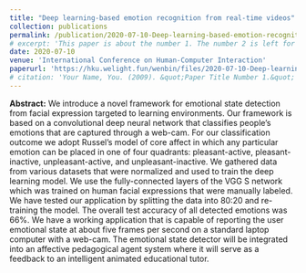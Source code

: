 ```yaml
---
title: "Deep learning-based emotion recognition from real-time videos"
collection: publications
permalink: /publication/2020-07-10-Deep-learning-based-emotion-recognition-from-real-time-videos
# excerpt: 'This paper is about the number 1. The number 2 is left for future work.'
date: 2020-07-10
venue: 'International Conference on Human-Computer Interaction'
paperurl: 'https://hku.welight.fun/wenbin/files/2020-07-10-Deep-learning-based-emotion-recognition-from-real-time-videos.pdf'
# citation: 'Your Name, You. (2009). &quot;Paper Title Number 1.&quot; <i>Journal 1</i>. 1(1).'
---
```


**Abstract:** We introduce a novel framework for emotional state detection from facial expression targeted to learning environments. Our framework is based on a convolutional deep neural network that classifies people’s emotions that are captured through a web-cam. For our classification outcome we adopt Russel’s model of core affect in which any particular emotion can be placed in one of four quadrants: pleasant-active, pleasant-inactive, unpleasant-active, and unpleasant-inactive. We gathered data from various datasets that were normalized and used to train the deep learning model. We use the fully-connected layers of the VGG S network which was trained on human facial expressions that were manually labeled. We have tested our application by splitting the data into 80:20 and re-training the model. The overall test accuracy of all detected emotions was 66%. We have a working application that is capable of reporting the user emotional state at about five frames per second on a standard laptop computer with a web-cam. The emotional state detector will be integrated into an affective pedagogical agent system where it will serve as a feedback to an intelligent animated educational tutor.
